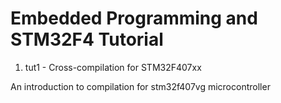 # Embedded Programming and STM32F4 Tutorial
1) tut1 - Cross-compilation for STM32F407xx

An introduction to compilation for stm32f407vg microcontroller
